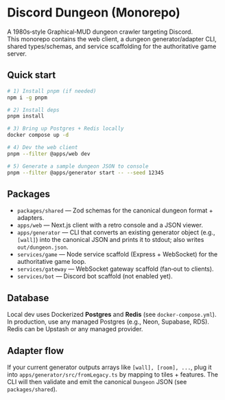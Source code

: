 # Discord Dungeon (Monorepo)

A 1980s‑style Graphical‑MUD dungeon crawler targeting Discord.  
This monorepo contains the web client, a dungeon generator/adapter CLI, shared types/schemas, and
service scaffolding for the authoritative game server.

## Quick start

```bash
# 1) Install pnpm (if needed)
npm i -g pnpm

# 2) Install deps
pnpm install

# 3) Bring up Postgres + Redis locally
docker compose up -d

# 4) Dev the web client
pnpm --filter @apps/web dev

# 5) Generate a sample dungeon JSON to console
pnpm --filter @apps/generator start -- --seed 12345
```

## Packages

- `packages/shared` — Zod schemas for the canonical dungeon format + adapters.
- `apps/web` — Next.js client with a retro console and a JSON viewer.
- `apps/generator` — CLI that converts an existing generator object (e.g., `[wall]`) into the canonical JSON and prints it to stdout; also writes `out/dungeon.json`.
- `services/game` — Node service scaffold (Express + WebSocket) for the authoritative game loop.
- `services/gateway` — WebSocket gateway scaffold (fan‑out to clients).
- `services/bot` — Discord bot scaffold (not enabled yet).

## Database

Local dev uses Dockerized **Postgres** and **Redis** (see `docker-compose.yml`).  
In production, use any managed Postgres (e.g., Neon, Supabase, RDS). Redis can be Upstash or any managed provider.

## Adapter flow

If your current generator outputs arrays like `[wall], [room], ...`, plug it into `apps/generator/src/fromLegacy.ts` by mapping to tiles + features. The CLI will then validate and emit the canonical `Dungeon` JSON (see `packages/shared`).
